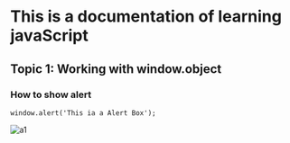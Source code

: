 # This is a documentation of learning javaScript
## Topic 1: Working with window.object
### How to show alert

~~~
window.alert('This ia a Alert Box');
~~~
![a1](https://user-images.githubusercontent.com/95132252/143727782-ea37a720-87ff-4af2-a39f-f55324801406.png)
